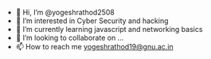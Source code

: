 - 👋 Hi, I’m @yogeshrathod2508
- 👀 I’m interested in Cyber Security and hacking
- 🌱 I’m currently learning javascript and networking basics
- 💞️ I’m looking to collaborate on ...
- 📫 How to reach me yogeshrathod19@gnu.ac.in

<!---
yogeshrathod2508/yogeshrathod2508 is a ✨ special ✨ repository because its `README.md` (this file) appears on your GitHub profile.
You can click the Preview link to take a look at your changes.
--->
